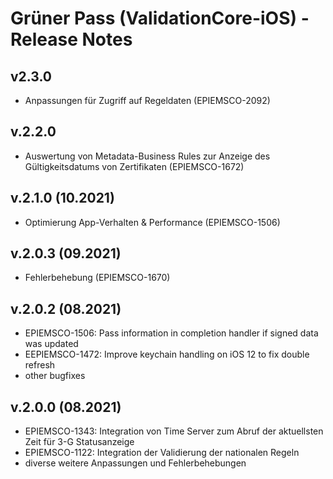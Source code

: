 # Grüner Pass (ValidationCore-iOS) - Release Notes

## v2.3.0

- Anpassungen für Zugriff auf Regeldaten (EPIEMSCO-2092)

## v.2.2.0

- Auswertung von Metadata-Business Rules zur Anzeige des Gültigkeitsdatums von Zertifikaten (EPIEMSCO-1672)

## v.2.1.0 (10.2021)

- Optimierung App-Verhalten & Performance (EPIEMSCO-1506)

## v.2.0.3 (09.2021)
- Fehlerbehebung (EPIEMSCO-1670)

## v.2.0.2 (08.2021)

- EPIEMSCO-1506: Pass information in completion handler if signed data was updated
- EEPIEMSCO-1472: Improve keychain handling on iOS 12 to fix double refresh
- other bugfixes

## v.2.0.0 (08.2021)

- EPIEMSCO-1343: Integration von Time Server zum Abruf der aktuellsten Zeit für 3-G Statusanzeige
- EPIEMSCO-1122: Integration der Validierung der nationalen Regeln
- diverse weitere Anpassungen und Fehlerbehebungen
